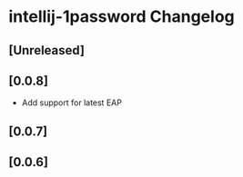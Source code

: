 <!-- Keep a Changelog guide -> https://keepachangelog.com -->

# intellij-1password Changelog

## [Unreleased]

## [0.0.8]
- Add support for latest EAP

## [0.0.7]

## [0.0.6]